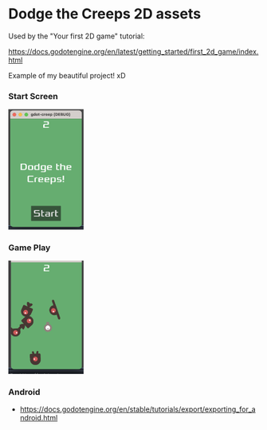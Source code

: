 # Dodge the Creeps 2D assets

Used by the "Your first 2D game" tutorial:

https://docs.godotengine.org/en/latest/getting_started/first_2d_game/index.html


Example of my beautiful project! xD


### Start Screen
<img src="./img/start_screen.png" alt="start_screen" style="width:30%; height:auto;">

### Game Play
<img src="./img/game_play.png" alt="game_play" style="width:30%; height:auto;">


### Android
- https://docs.godotengine.org/en/stable/tutorials/export/exporting_for_android.html